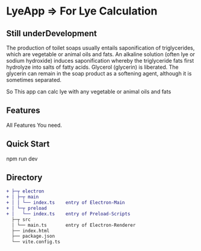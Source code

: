 # LyeApp => For  Lye Calculation

## Still underDevelopment

The production of toilet soaps usually entails saponification of triglycerides, which are vegetable or animal oils and fats. An alkaline solution (often lye or sodium hydroxide) induces saponification whereby the triglyceride fats first hydrolyze into salts of fatty acids. Glycerol (glycerin) is liberated. The glycerin can remain in the soap product as a softening agent, although it is sometimes separated.

So This app can calc lye with any vegetable or animal oils and fats

## Features

All Features You need.

## Quick Start

npm run dev

## Directory

```diff
+ ├─┬ electron
+ │ ├─┬ main
+ │ │ └── index.ts    entry of Electron-Main
+ │ └─┬ preload
+ │   └── index.ts    entry of Preload-Scripts
  ├─┬ src
  │ └── main.ts       entry of Electron-Renderer
  ├── index.html
  ├── package.json
  └── vite.config.ts
```
